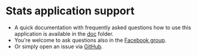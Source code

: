 # Stats application support

* A quick documentation with frequently asked questions how to use this
  application is available in the [doc](/doc) folder.
* You're welcome to ask questions also in the
  [Facebook group](https://www.facebook.com/groups/2204685680/).
* Or simply open an issue via [GitHub](https://github.com/php-earth/stats/issues).
